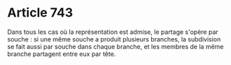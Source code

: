 # Article 743

Dans tous les cas où la représentation est admise, le partage s'opère par souche : si une même souche a produit plusieurs branches, la subdivision se fait aussi par souche dans chaque branche, et les membres de la même branche partagent entre eux par tête.
